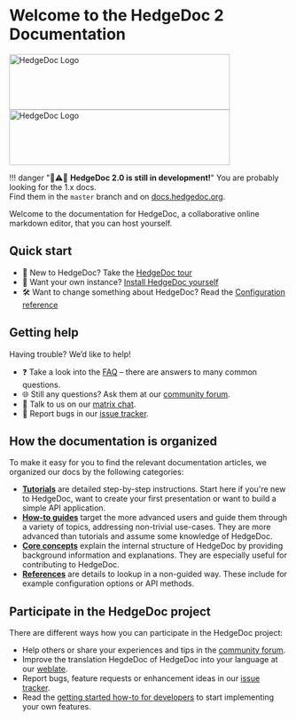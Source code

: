 # Welcome to the HedgeDoc 2 Documentation

<!-- markdownlint-disable no-inline-html line-length -->
<img alt="HedgeDoc Logo" title="HedgeDoc Logo" width="398" height="100" class="light-mode-only" src="images/hedgedoc_logo_black.svg">
<img alt="HedgeDoc Logo" title="HedgeDoc Logo" width="398" height="100" class="dark-mode-only" src="images/hedgedoc_logo_white.svg">
<!-- markdownlint-enable  no-inline-html line-length -->

!!! danger "🚧⚠️🚧 **HedgeDoc 2.0 is still in development!**"
    You are probably looking for the 1.x docs.  
    <!-- markdownlint-disable proper-names -->
    Find them in the `master` branch and on [docs.hedgedoc.org](https://docs.hedgedoc.org).
    <!-- markdownlint-enable proper-names -->

Welcome to the documentation for HedgeDoc, a collaborative online markdown editor,
that you can host yourself.

## Quick start

<!-- markdownlint-disable proper-names -->
<!-- TODO: HedgeDoc Tour Video https://github.com/hedgedoc/hedgedoc/issues/4828 -->
<!-- markdownlint-enable proper-names -->
- 🦔 New to HedgeDoc? Take the [HedgeDoc tour][hedgedoc-tour]
- 🚀 Want your own instance? [Install HedgeDoc yourself][install-guide]
- 🛠️ Want to change something about HedgeDoc? Read the [Configuration reference][config-reference]

## Getting help

Having trouble? We’d like to help!

- ❓ Take a look into the [FAQ][faq] – there are answers to many common questions.
- 🌐 Still any questions? Ask them at our [community forum][community-forum].
- 💬 Talk to us on our [matrix chat][chat].
- 🐛 Report bugs in our [issue tracker][issue-tracker].

## How the documentation is organized

To make it easy for you to find the relevant documentation articles, we organized our docs by the
following categories:

- **[Tutorials][tutorials]** are detailed step-by-step instructions. Start here if you're new to
  HedgeDoc, want to create your first presentation or want to build a simple API application.
- **[How-to guides][how-to]** target the more advanced users and guide them through a variety of
  topics, addressing non-trivial use-cases. They are more advanced than tutorials and assume some
  knowledge of HedgeDoc.
- **[Core concepts][core-concepts]** explain the internal structure of HedgeDoc by providing
  background information and explanations. They are especially useful for contributing to HedgeDoc.
- **[References][references]** are details to lookup in a non-guided way. These include for example
  configuration options or API methods.

## Participate in the HedgeDoc project

There are different ways how you can participate in the HedgeDoc project:

- Help others or share your experiences and tips in the [community forum][community-forum].
- Improve the translation HegdeDoc of HedgeDoc into your language at our [weblate][weblate].
- Report bugs, feature requests or enhancement ideas in our [issue tracker][issue-tracker].
- Read the [getting started how-to for developers][how-to-dev] to start implementing
  your own features.

[hedgedoc-tour]: https://tour.hedgedoc.org
[install-guide]: tutorials/setup.md
[config-reference]: references/config/index.md

[faq]: faq/index.md
[community-forum]: https://community.hedgedoc.org/
[chat]: https://chat.hedgedoc.org
[issue-tracker]: https://github.com/hedgedoc/hedgedoc/issues/new/choose

[tutorials]: tutorials/index.md
[how-to]: how-to/index.md
[core-concepts]: concepts/index.md
[references]: references/index.md

[weblate]: https://translate.hedgedoc.org
[how-to-dev]: how-to/develop/setup.md
